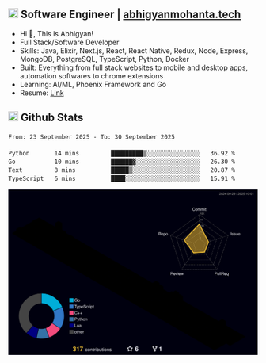 ## <img src="https://media.giphy.com/media/v1.Y2lkPTc5MGI3NjExNjBuMTFuMDMxcjR0OXp2Zjk5Z3A2ajkzYWpiaDFmdWJhZzY2anM1MCZlcD12MV9naWZzX3NlYXJjaCZjdD1n/UcK7JalnjCz0k/giphy.gif" width="20" height="20" /> Software Engineer | [abhigyanmohanta.tech](https://abhigyanmohanta.tech)


- Hi 👋, This is Abhigyan!
- Full Stack/Software Developer
- Skills: Java, Elixir, Next.js, React, React Native, Redux, Node, Express, MongoDB, PostgreSQL, TypeScript, Python, Docker
- Built: Everything from full stack websites to mobile and desktop apps, automation softwares to chrome extensions
- Learning: AI/ML, Phoenix Framework and Go
- Resume: [Link](https://abhigyan-mohanta.github.io/resume/)


## <img src="https://media.giphy.com/media/v1.Y2lkPTc5MGI3NjExOTVzbjE3Z3F6bDhrNGtzYWpiODJkeTRhcHRqN3MwaGV2cTZ3ajR3eCZlcD12MV9naWZzX3NlYXJjaCZjdD1n/o0vwzuFwCGAFO/giphy.gif" width="20" height="20" /> Github Stats
<!--START_SECTION:waka-->

```txt
From: 23 September 2025 - To: 30 September 2025

Python       14 mins         █████████▒░░░░░░░░░░░░░░░   36.92 %
Go           10 mins         ██████▓░░░░░░░░░░░░░░░░░░   26.30 %
Text         8 mins          █████▒░░░░░░░░░░░░░░░░░░░   20.87 %
TypeScript   6 mins          ████░░░░░░░░░░░░░░░░░░░░░   15.91 %
```

<!--END_SECTION:waka-->
![](./profile-3d-contrib/profile-night-rainbow.svg)

